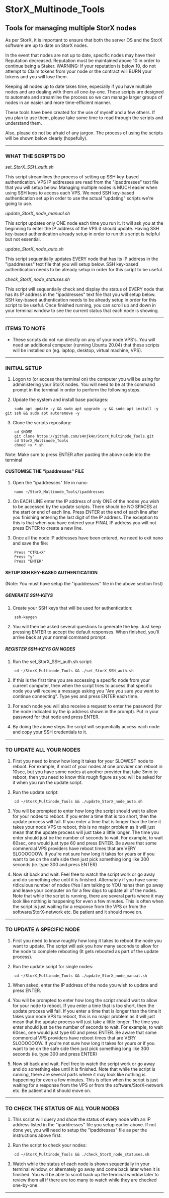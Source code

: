 # StorX_Multinode_Tools
## Tools for managing multiple StorX nodes



As per StorX, it is important to ensure that both the server OS and the StorX software are up to date on StorX nodes. 

In the event that nodes are not up to date, specific nodes may have their Reputation decreased. Reputation must be maintained above 10 in order to
continue being a Staker. WARNING: If your reputation is below 10, do not attempt to Claim tokens from your node or the contract will BURN your tokens
and you will lose them.

Keeping all nodes up to date takes time, especially if you have multiple nodes and are dealing with them all one-by-one. These scripts are designed
to automate and streamline the process so we can manage larger groups of nodes in an easier and more time-efficient manner.

These tools have been created for the use of myself and a few others. If you plan to use them, please take some time to read through the scripts and
understand them.

Also, please do not be afraid of any jargon. The process of using the scripts will be shown below clearly (hopefully).

---

### WHAT THE SCRIPTS DO


_set_StorX_SSH_auth.sh_

This script streamlines the process of setting up SSH key-based authentication. VPS IP addresses are read from the "ipaddresses" text file that you
will setup below. Managing multiple nodes is MUCH easier when using SSH keys to access each VPS. We need SSH key-based authentication set up in order
to use the actual "updating" scripts we're going to use.


_update_StorX_node_manual.sh_

This script updates only ONE node each time you run it. It will ask you at the beginning to enter the IP address of the VPS it should update. Having
SSH key-based authentication already setup in order to run this script is helpful but not essential.


_update_StorX_node_auto.sh_

This script sequentially updates EVERY node that has its IP address in the "ipaddresses" text file that you will setup below. SSH key-based
authentication needs to be already setup in order for this script to be useful.


_check_StorX_node_statuses.sh_

This script will sequentially check and display the status of EVERY node that has its IP address in the "ipaddresses" text file that you will setup
below. SSH key-based authentication needs to be already setup in order for this script to be useful. Once finished running, you can scroll up and down
in your terminal window to see the current status that each node is showing.

---

### ITEMS TO NOTE

* These scripts do not run directly on any of your node VPS's. You will need an additional computer (running Ubuntu 20.04) that these scripts will be
  installed on (eg. laptop, desktop, virtual machine, VPS).

---

### INITIAL SETUP

1. Logon to (or access the terminal on) the computer you will be using for administering your StorX nodes. You will need to be at the command prompt
   in the terminal in order to perform the following steps.

2. Update the system and install base packages:

```
    sudo apt update -y && sudo apt upgrade -y && sudo apt install -y git ssh && sudo apt autoremove -y
```

3. Clone the scripts repository:

```
    cd $HOME    
    git clone https://github.com/s4njk4n/StorX_Multinode_Tools.git
    cd StorX_Multinode_Tools
    chmod +x *.sh
```
   Note: Make sure to press ENTER after pasting the above code into the terminal

#### CUSTOMISE THE "ipaddresses" FILE

1. Open the "ipaddresses" file in nano:

```
    nano ~/StorX_Multinode_Tools/ipaddresses
```

2. On EACH LINE enter the IP address of only ONE of the nodes you wish to be accessed by the update scripts. There should be NO SPACES at the start
   or end of each line. Press ENTER at the end of each line after you finishing entering the last digit of the IP address. The exception to this is
   that when you have entered your FINAL IP address you will not press ENTER to create a new line.

3. Once all the node IP addresses have been entered, we need to exit nano and save the file:

```
    Press "CTRL+X" 
    Press "y"
    Press "ENTER"
```


#### SETUP SSH KEY-BASED AUTHENTICATION

(Note: You must have setup the "ipaddresses" file in the above section first)


##### GENERATE SSH-KEYS 

1. Create your SSH keys that will be used for authentication:

```
    ssh-keygen
```

2. You will then be asked several questions to generate the key. Just keep pressing ENTER to accept the default responses. When finished, you'll
   arrive back at your normal command prompt.


##### REGISTER SSH-KEYS ON NODES

1. Run the set_StorX_SSH_auth.sh script:

```
    cd ~/StorX_Multinode_Tools && ./set_StorX_SSH_auth.sh
```

2. If this is the first time you are accessing a specific node from your current computer, then when the script tries to access that specific
   node you will receive a message asking you "Are you sure you want to continue connecting". Type yes and press ENTER each time.

3. For each node you will also receive a request to enter the password (for the node indicated by the ip address shown in the prompt). Put in
   your password for that node and press ENTER.

4. By doing the above steps the script will sequentially access each node and copy your SSH credentials to it.

---

### TO UPDATE ALL YOUR NODES

1. First you need to know how long it takes for your SLOWEST node to reboot. For example, if most of your nodes at one provider can reboot in
   10sec, but you have some nodes at another provider that take 3min to reboot, then you need to know this rough figure as you will be asked
   for it when you run the update script.

2. Run the update script:

```
    cd ~/StorX_Multinode_Tools && ./update_StorX_node_auto.sh
```

3. You will be prompted to enter how long the script should wait to allow for your nodes to reboot. If you enter a time that is too short, then
   the update process will fail. If you enter a time that is longer than the time it takes your node VPS to reboot, this is no major problem as
   it will just mean that the update process will just take a little longer. The time you enter should just be the number of seconds to wait. 
   For example, to wait 60sec, one would just type 60 and press ENTER. Be aware that some commercial VPS providers have reboot times that are
   VERY SLOOOOOOW. If you're not sure how long it takes for yours or if you want to be on the safe side then just pick something long like
   300 seconds (ie. type 300 and press ENTER)

4. Now sit back and wait. Feel free to watch the script work or go away and do something else until it is finished. Alternately if you have some
   ridiculous number of nodes (Yes I am talking to YOU haha) then go away and leave your computer on for a few days to update all of the nodes.
   Note that while the script is running, there are several parts where it may look like nothing is happening for even a few minutes. This is
   often when the script is just waiting for a response from the VPS or from the software/StorX-network etc. Be patient and it should move on.

---

### TO UPDATE A SPECIFIC NODE

1. First you need to know roughly how long it takes to reboot the node you want to update. The script will ask you how many seconds to allow for
   the node to complete rebooting (It gets rebooted as part of the update process).

2. Run the update script for single nodes:

```
    cd ~/StorX_Multinode_Tools && ./update_StorX_node_manual.sh
```

3. When asked, enter the IP address of the node you wish to update and press ENTER.

4. You will be prompted to enter how long the script should wait to allow for your node to reboot. If you enter a time that is too short, then
   the update process will fail. If you enter a time that is longer than the time it takes your node VPS to reboot, this is no major problem as
   it will just mean that the update process will just take a little longer. The time you enter should just be the number of seconds to wait.
   For example, to wait 60sec, one would just type 60 and press ENTER. Be aware that some commercial VPS providers have reboot times that are
   VERY SLOOOOOOW. If you're not sure how long it takes for yours or if you want to be on the safe side then just pick something long like
   300 seconds (ie. type 300 and press ENTER)

5. Now sit back and wait. Feel free to watch the script work or go away and do something else until it is finished. Note that while the script is
   running, there are several parts where it may look like nothing is happening for even a few minutes. This is often when the script is just
   waiting for a response from the VPS or from the software/StorX-network etc. Be patient and it should move on.

---

### TO CHECK THE STATUS OF ALL YOUR NODES

1. This script will query and show the status of every node with an IP address listed in the "ipaddresses" file you setup earlier above. If not
   done yet, you will need to setup the "ipaddresses" file as per the instructions above first.

2. Run the script to check your nodes:

```
    cd ~/StorX_Multinode_Tools && ./check_StorX_node_statuses.sh
```

3. Watch while the status of each node is shown sequentially in your terminal window, or alternately go away and come back later when it is finished.
   You will be able to scroll back up the terminal window later to review them all if there are too many to watch while they are checked one-by-one.

---
